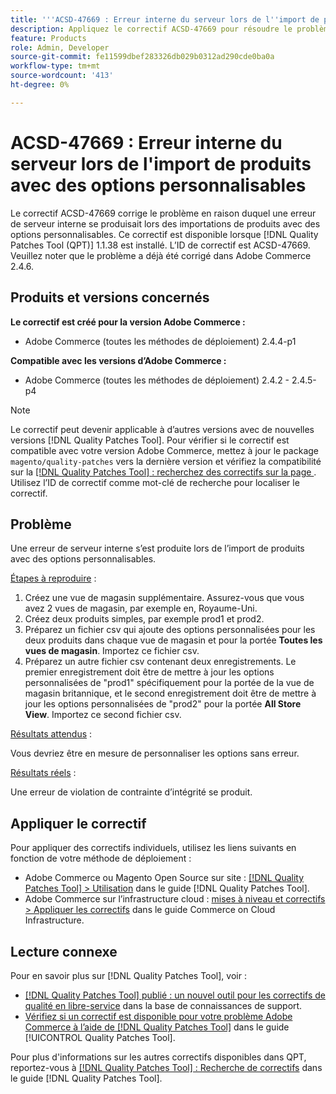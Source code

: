 ```yaml
---
title: '''ACSD-47669 : Erreur interne du serveur lors de l''import de produits avec des options personnalisables'''
description: Appliquez le correctif ACSD-47669 pour résoudre le problème Adobe Commerce en raison duquel une erreur de serveur interne se produit lors de l’importation de produits avec des options personnalisables.
feature: Products
role: Admin, Developer
source-git-commit: fe11599dbef283326db029b0312ad290cde0ba0a
workflow-type: tm+mt
source-wordcount: '413'
ht-degree: 0%

---
```


# ACSD-47669 : Erreur interne du serveur lors de l&#39;import de produits avec des options personnalisables

Le correctif ACSD-47669 corrige le problème en raison duquel une erreur de serveur interne se produisait lors des importations de produits avec des options personnalisables. Ce correctif est disponible lorsque [!DNL Quality Patches Tool (QPT)] 1.1.38 est installé. L’ID de correctif est ACSD-47669. Veuillez noter que le problème a déjà été corrigé dans Adobe Commerce 2.4.6.

## Produits et versions concernés

**Le correctif est créé pour la version Adobe Commerce :**

* Adobe Commerce (toutes les méthodes de déploiement) 2.4.4-p1

**Compatible avec les versions d’Adobe Commerce :**

* Adobe Commerce (toutes les méthodes de déploiement) 2.4.2 - 2.4.5-p4

>[!NOTE]
>
>Le correctif peut devenir applicable à d’autres versions avec de nouvelles versions [!DNL Quality Patches Tool]. Pour vérifier si le correctif est compatible avec votre version Adobe Commerce, mettez à jour le package `magento/quality-patches` vers la dernière version et vérifiez la compatibilité sur la [[!DNL Quality Patches Tool] : recherchez des correctifs sur la page ](https://experienceleague.adobe.com/tools/commerce-quality-patches/index.html). Utilisez l’ID de correctif comme mot-clé de recherche pour localiser le correctif.

## Problème

Une erreur de serveur interne s’est produite lors de l’import de produits avec des options personnalisables.

<u>Étapes à reproduire</u> :

1. Créez une vue de magasin supplémentaire. Assurez-vous que vous avez 2 vues de magasin, par exemple en, Royaume-Uni.
1. Créez deux produits simples, par exemple prod1 et prod2.
1. Préparez un fichier csv qui ajoute des options personnalisées pour les deux produits dans chaque vue de magasin et pour la portée **Toutes les vues de magasin**. Importez ce fichier csv.
1. Préparez un autre fichier csv contenant deux enregistrements. Le premier enregistrement doit être de mettre à jour les options personnalisées de &quot;prod1&quot; spécifiquement pour la portée de la vue de magasin britannique, et le second enregistrement doit être de mettre à jour les options personnalisées de &quot;prod2&quot; pour la portée **All Store View**. Importez ce second fichier csv.

<u>Résultats attendus</u> :

Vous devriez être en mesure de personnaliser les options sans erreur.

<u>Résultats réels</u> :

Une erreur de violation de contrainte d’intégrité se produit.

## Appliquer le correctif

Pour appliquer des correctifs individuels, utilisez les liens suivants en fonction de votre méthode de déploiement :

* Adobe Commerce ou Magento Open Source sur site : [[!DNL Quality Patches Tool] > Utilisation](/help/tools/quality-patches-tool/usage.md) dans le guide [!DNL Quality Patches Tool].
* Adobe Commerce sur l’infrastructure cloud : [mises à niveau et correctifs > Appliquer les correctifs](https://experienceleague.adobe.com/docs/commerce-cloud-service/user-guide/develop/upgrade/apply-patches.html) dans le guide Commerce on Cloud Infrastructure.

## Lecture connexe

Pour en savoir plus sur [!DNL Quality Patches Tool], voir :

* [[!DNL Quality Patches Tool] publié : un nouvel outil pour les correctifs de qualité en libre-service](https://experienceleague.adobe.com/en/docs/commerce-knowledge-base/kb/announcements/commerce-announcements/magento-quality-patches-released-new-tool-to-self-serve-quality-patches) dans la base de connaissances de support.
* [Vérifiez si un correctif est disponible pour votre problème Adobe Commerce à l’aide de  [!DNL Quality Patches Tool]](/help/tools/quality-patches-tool/patches-available-in-qpt/check-patch-for-magento-issue-with-magento-quality-patches.md) dans le guide [!UICONTROL Quality Patches Tool].


Pour plus d&#39;informations sur les autres correctifs disponibles dans QPT, reportez-vous à [[!DNL Quality Patches Tool] : Recherche de correctifs](https://experienceleague.adobe.com/tools/commerce-quality-patches/index.html) dans le guide [!DNL Quality Patches Tool].
